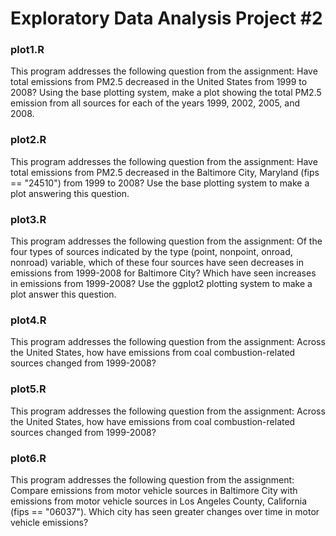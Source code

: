 # Exploratory Data Analysis Project #2


### plot1.R
This program addresses the following question from the assignment:
Have total emissions from PM2.5 decreased in the United States from 1999 to 2008? Using the 
base plotting system, make a plot showing the total PM2.5 emission from all sources for each 
of the years 1999, 2002, 2005, and 2008.

### plot2.R
This program addresses the following question from the assignment:
Have total emissions from PM2.5 decreased in the Baltimore City, Maryland (fips == "24510") 
from 1999 to 2008? Use the base plotting system to make a plot answering this question.

### plot3.R
This program addresses the following question from the assignment:
Of the four types of sources indicated by the type (point, nonpoint, onroad, nonroad) 
variable, which of these four sources have seen decreases in emissions from 1999-2008 for 
Baltimore City? Which have seen increases in emissions from 1999-2008? Use the ggplot2 
plotting system to make a plot answer this question.

### plot4.R
This program addresses the following question from the assignment:
Across the United States, how have emissions from coal combustion-related sources changed 
from 1999-2008?

### plot5.R
This program addresses the following question from the assignment:
Across the United States, how have emissions from coal combustion-related sources changed 
from 1999-2008?

### plot6.R
This program addresses the following question from the assignment:
Compare emissions from motor vehicle sources in Baltimore City with emissions from motor 
vehicle sources in Los Angeles County, California (fips == "06037"). Which city has seen 
greater changes over time in motor vehicle emissions?